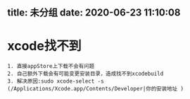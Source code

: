 title: 未分组
date: 2020-06-23 11:10:08
---------
# xcode找不到
```
1. 直接appStore上下载不会有问题
2. 自己额外下载会有可能变更安装目录，造成找不到xcodebuild
3. 解决原因:sudo xcode-select -s (/Applications/Xcode.app/Contents/Developer|你的安装地址 )
```